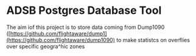 # ADSB Postgres Database Tool

The aim iof this project is to store data coming from Dump1090 ([https://github.com/flightaware/dump1](https://github.com/flightaware/dump1090) to make statistcs on overflies over specific geogra^hic zones
